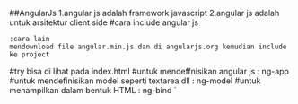 ##AngularJs
1.angular js adalah framework javascript
2.angular js adalah untuk arsitektur client side
#cara include angular js
<script src="http://ajax.googleapis.com/ajax/libs/angularjs/1.4.8/angular.min.js"></script>
    :cara lain
    mendownload file angular.min.js dan di angularjs.org kemudian include ke project
#try
bisa di lihat pada index.html
#untuk mendeffnisikan angular js : ng-app
#untuk mendefinisikan model seperti textarea dll : ng-model
#untuk menampilkan dalam bentuk HTML : ng-bind
`
